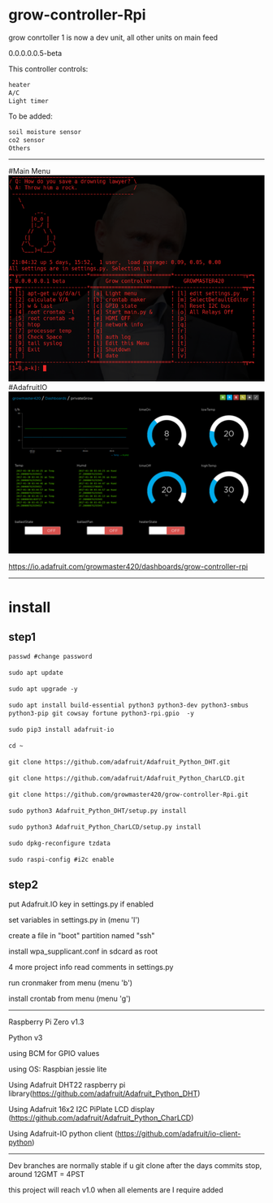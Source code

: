 # grow-controller-Rpi

grow conrtoller 1 is now a dev unit, all other units on main feed

0.0.0.0.0.5-beta

This controller controls:
    
    heater
    A/C
    Light timer
    
To be added:
    
    soil moisture sensor
    co2 sensor
    Others
***************************************************************************************
#Main Menu
![Menu](/main/test/git-assets/menu.png)
#AdafruitIO 
![AdafruitIO](/main/test/git-assets/AdafruitIO.png)

https://io.adafruit.com/growmaster420/dashboards/grow-controller-rpi 
***************************************************************************************

# install
## step1

    passwd #change password

    sudo apt update
  
    sudo apt upgrade -y
  
    sudo apt install build-essential python3 python3-dev python3-smbus python3-pip git cowsay fortune python3-rpi.gpio  -y
  
    sudo pip3 install adafruit-io
  
    cd ~
  
    git clone https://github.com/adafruit/Adafruit_Python_DHT.git
  
    git clone https://github.com/adafruit/Adafruit_Python_CharLCD.git
  
    git clone https://github.com/growmaster420/grow-controller-Rpi.git
    
    sudo python3 Adafruit_Python_DHT/setup.py install 
      
    sudo python3 Adafruit_Python_CharLCD/setup.py install 
      
    sudo dpkg-reconfigure tzdata
    
    sudo raspi-config #i2c enable
## step2 
 
 
put Adafruit.IO key in settings.py if enabled 
  
set variables in settings.py in (menu 'l')

create a file in "boot" partition named "ssh"

install wpa_supplicant.conf in sdcard as root

4 more project info read comments in settings.py

run cronmaker from menu (menu 'b')

install crontab from menu (menu 'g')

**************************************************

Raspberry Pi Zero v1.3

Python v3

using BCM for GPIO values

using OS: Raspbian jessie lite

Using Adafruit DHT22 raspberry pi library(https://github.com/adafruit/Adafruit_Python_DHT) 

Using Adafruit 16x2 I2C PiPlate LCD display (https://github.com/adafruit/Adafruit_Python_CharLCD)

Using Adafruit-IO python client (https://github.com/adafruit/io-client-python)

**************************************************

Dev branches are normally stable if u git clone after the days commits stop, around 12GMT = 4PST

this project will reach v1.0 when all elements are I require added 